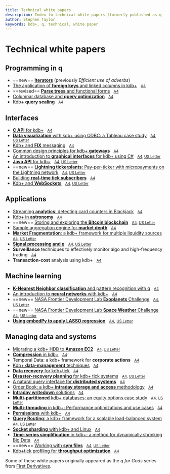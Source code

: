```yaml
---
title: Technical white papers
description: Index to technical white papers (formerly published as q for Gods)
author: Stephen Taylor
keywords: kdb+, q, technical, white paper
---
```

# <i class="far fa-map"></i> Technical white papers


## Programming in q

* ==new== [**Iterators**](iterators/index.md) (previously _Efficient use of adverbs_)
* [The application of **foreign keys** and linked columns in kdb+](foreign-keys.md) &nbsp; <i class="fas fa-print"></i> [<small>A4</small>](/download/wp/the_application_of_foreign_keys_and_linked_columns_in_kdb.pdf)
* ==revised== [**Parse trees** and functional forms](parse-trees.md) &nbsp; <i class="fas fa-print"></i> [<small>A4</small>](/download/wp/parse_trees_and_functional_forms.pdf)
* [Columnar database and **query optimization**](columnar-database/index.md) &nbsp; <i class="fas fa-print"></i> [<small>A4</small>](/download/wp/columnar_database_and_query_optimization.pdf)
* [Kdb+ **query scaling**](query-scaling.md) &nbsp; <i class="fas fa-print"></i> [<small>A4</small>](/download/wp/kdb_query_scaling.pdf)


## Interfaces

* [**C API** for kdb+](capi/index.md) &nbsp; <i class="fas fa-print"></i> [<small>A4</small>](/download/wp/c_api_for_kdb.pdf)
* [**Data visualization** with kdb+ using ODBC: a Tableau case study](data-visualization/index.md) &nbsp; <i class="fas fa-print"></i> <small>[A4](/download/wp/data-visualization-a4.pdf), [US&nbsp;Letter](/download/wp/data-visualization-us.pdf)</small>
* [Kdb+ and **FIX** messaging](fix-messaging.md) &nbsp; <i class="fas fa-print"></i> [<small>A4</small>](/download/wp/kdb_and_fix_messaging.pdf)
* [Common design principles for kdb+ **gateways**](gateway-design/index.md) &nbsp; <i class="fas fa-print"></i> [<small>A4</small>](/download/wp/common_design_principles_for_kdb_gateways.pdf)
* [An introduction to **graphical interfaces** for kdb+ using C#](gui/index.md) &nbsp; <i class="fas fa-print"></i> <small>[A4](/download/wp/csharp-gui-a4.pdf), [US&nbsp;Letter](/download/wp/csharp-gui-us.pdf)</small>
* [**Java API** for kdb+](java-api/index.md) &nbsp; <i class="fas fa-print"></i> <small>[A4](/download/wp/java-api-a4.pdf), [US&nbsp;Letter](/download/wp/java-api-us.pdf)</small>
* ==new== [**Lightning tickerplants**: Pay-per-ticker with micropayments on the Lightning network](lightning-tickerplants/index.md) &nbsp; <i class="fas fa-print"></i> <small>[A4](/download/wp/lightning-a4.pdf), [US&nbsp;Letter](/download/wp/lightning-us.pdf)</small>
* [Building **real-time tick subscribers**](rt-tick/index.md) &nbsp; <i class="fas fa-print"></i> [<small>A4</small>](/download/wp/building_real_time_tick_subscribers.pdf)
* [Kdb+ and **WebSockets**](websockets/index.md) &nbsp; <i class="fas fa-print"></i> <small>[A4](/download/wp/websockets-a4.pdf), [US&nbsp;Letter](/download/wp/websockets-us.pdf)</small>


## Applications

* [Streaming **analytics**: detecting card counters in Blackjack](card-counters/index.md) &nbsp; <i class="fas fa-print"></i> [<small>A4</small>](/download/wp/card-counters-in-blackjack.pdf)
* [Kdb+ in **astronomy**](astronomy.md) &nbsp; <i class="fas fa-print"></i> [<small>A4</small>](/download/wp/kdb_in_astronomy.pdf)
* ==new== [Storing and exploring the **Bitcoin blockchain**](blockchain/index.md) &nbsp; <i class="fas fa-print"></i> <small>[A4](/download/wp/blockchain-a4.pdf), [US&nbsp;Letter](/download/wp/blockchain-us.pdf)</small>
* [Sample aggregation engine for **market depth**](market-depth/index.md) &nbsp; <i class="fas fa-print"></i> [<small>A4</small>](/download/wp/sample_aggregation_engine_for_market_depth.pdf)
* [**Market Fragmentation**: a kdb+ framework for multiple liquidity sources](market-fragmentation/index.md) &nbsp; <i class="fas fa-print"></i> <small>[A4](/download/wp/market-fragmentation-a4.pdf), [US&nbsp;Letter](/download/wp/market-fragmentation-us.pdf)</small>
* [**Signal processing and q**](signal-processing/index.md) &nbsp; <i class="fas fa-print"></i> <small>[A4](/download/wp/signal-processing-a4.pdf), [US&nbsp;Letter](/download/wp/signal-processing-us.pdf)</small>
* **Surveillance** techniques to effectively monitor algo and high-frequency trading &nbsp; <i class="fas fa-print"></i> [<small>A4</small>](surveillance_techniques_to_effectively_monitor_algo_and_high_frequency_trading.pdf)
* **Transaction-cost** analysis using kdb+ &nbsp; <i class="fas fa-print"></i> [<small>A4</small>](transaction_cost_analysis_using_kdb.pdf)


## Machine learning

* [**K-Nearest Neighbor classification** and pattern recognition with q](machine-learning/index.md) &nbsp; <i class="fas fa-print"></i> [<small>A4</small>](/download/wp/machine_learning_in_kdb.pdf)
* [An introduction to **neural networks** with kdb+](neural-networks/index.md) &nbsp; <i class="fas fa-print"></i> <small>[A4](/download/wp/an_introduction_to_neural_networks_with_kdb.pdf)</small>
* ==new== [NASA Frontier Development Lab **Exoplanets** Challenge](exoplanets/index.md) &nbsp; <i class="fas fa-print"></i> [<small>A4</small>](/download/wp/exoplanets-a4.pdf), [<small>US&nbsp;Letter</small>](/download/wp/exoplanets-us.pdf)
* ==new== [NASA Frontier Development Lab **Space Weather** Challenge](space-weather/index.md) &nbsp; <i class="fas fa-print"></i> [<small>A4</small>](/download/wp/space-weather-a4.pdf), [<small>US&nbsp;Letter</small>](/download/wp/space-weather-us.pdf)
* [**Using embedPy to apply LASSO regression**](embedpy-lasso/index.md) &nbsp; <i class="fas fa-print"></i> [<small>A4</small>](/download/wp/embedpy-lasso-a4.pdf), [<small>US&nbsp;Letter</small>](/download/wp/embedpy-lasso-us.pdf)


## Managing data and systems

* [Migrating a kdb+ HDB to **Amazon EC2**](../cloud/aws/index.md) &nbsp; <i class="fas fa-print"></i> <small>[A4](../cloud/aws/aws-ec2-a4.pdf), [US&nbsp;Letter](../cloud/aws/aws-ec2-us.pdf)</small>
* [**Compression** in kdb+](compress/index.md) &nbsp; <i class="fas fa-print"></i> [<small>A4</small>](/download/wp/compression_in_kdb.pdf)
* Temporal Data: a kdb+ framework for **corporate actions** &nbsp; <i class="fas fa-print"></i> [<small>A4</small>](temporal_data_a_kdb_framework_for_corporate_actions.pdf)
* [Kdb+ **data-management** techniques](data-management.md) &nbsp; <i class="fas fa-print"></i> [<small>A4</small>](/download/wp/kdb_data_management_sample_customisation_techniques_with_amendments.pdf)
* [**Data recovery** for kdb+tick](data-recovery.md) &nbsp; <i class="fas fa-print"></i> [<small>A4</small>](/download/wp/data_recovery_for_kdb_tick.pdf)
* [**Disaster-recovery planning** for kdb+ tick systems](disaster-recovery/index.md) &nbsp; <i class="fas fa-print"></i> <small>[A4](/download/wp/disaster-recovery-a4.pdf), [US Letter](/download/wp/disaster-recovery-us.pdf) </small>
* [A natural query interface for **distributed systems**](query-interface.md) &nbsp; <i class="fas fa-print"></i> [<small>A4</small>](/download/wp/a_natural_query_interface_for_distributed_systems.pdf)
* [Order Book: a kdb+ **intraday storage and access** methodology](order-book.md) &nbsp; <i class="fas fa-print"></i> [<small>A4</small>](/download/wp/order_book_a_kdb_intraday_storage_and_access_methodology.pdf)
* [**Intraday writedown** solutions](intraday-writedown/index.md) &nbsp; <i class="fas fa-print"></i> [<small>A4</small>](/download/wp/intraday_writedown_solutions.pdf)
* [**Multi-partitioned** kdb+ databases: an equity options case study](multi-partitioned-dbs/index.md) &nbsp; <i class="fas fa-print"></i> <small>[A4](/download/wp/multi-partitioned-dbs-a4.pdf), [US Letter](/download/wp/multi-partitioned-dbs-us.pdf)</small>
* [**Multi-threading** in kdb+: Performance optimizations and use cases](multi-thread/index.md) &nbsp; <i class="fas fa-print"></i> [<small>A4</small>](/download/wp/multi_threading_in_kdb_performance_optimisations_and_use_cases.pdf)
* [**Permissions** with kdb+](permissions/index.md) &nbsp; <i class="fas fa-print"></i> [<small>A4</small>](/download/wp/permissions_with_kdb.pdf)
* [**Query Routing**: a kdb+ framework for a scalable load-balanced system](query-routing/index.md) &nbsp; <i class="fas fa-print"></i> <small>[A4](/download/wp/query-routing-a4.pdf), [US&nbsp;Letter](/download/wp/query-routing-us.pdf)</small>
* [**Socket sharding** with kdb+ and Linux](socket-sharding/index.md) &nbsp; <i class="fas fa-print"></i> [<small>A4</small>](/download/wp/socket-sharding.pdf)
* [**Time-series simplification** in kdb+: a method for dynamically shrinking Big Data](ts-shrink/index.md) &nbsp; <i class="fas fa-print"></i> [<small>A4</small>](/download/wp/time_series_simplification_in_kdb_a_method_for_dynamically_shrinking_big_data.pdf)
* ==new== [Working with **sym files**](symfiles.md) &nbsp; <i class="fas fa-print"></i> <small>[A4](/download/wp/symfiles-a4.pdf), [US&nbsp;Letter](/download/wp/symfiles-us.pdf)</small>
* [Kdb+tick profiling for **throughput optimization**](tick-profiling.md) &nbsp; <i class="fas fa-print"></i> [<small>A4</small>](/download/wp/kdbtick_profiling_for_throughput_optimization.pdf)


Some of these white papers originally appeared as the _q for Gods_ series from [First Derivatives](https://www.firstderivatives.com).

